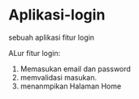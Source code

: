# Aplikasi-login
sebuah aplikasi fitur login

ALur fitur login:
1. Memasukan email dan password
2. memvalidasi masukan.
3. menanmpikan Halaman Home

